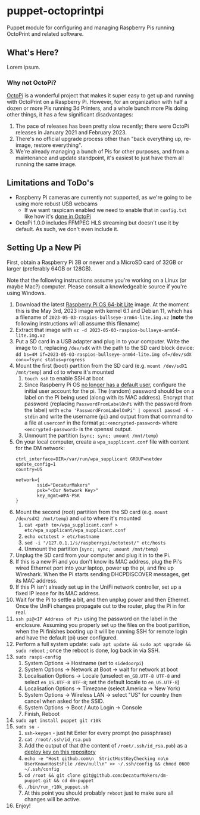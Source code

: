 # puppet-octoprintpi

Puppet module for configuring and managing Raspberry Pis running OctoPrint and related software.

## What's Here?

Lorem ipsum.

### Why not OctoPi?

[OctoPi](https://github.com/guysoft/OctoPi) is a wonderful project that makes it super easy to get up and running with OctoPrint on a Raspberry Pi. However, for an organization with half a dozen or more Pis running 3d Printers, and a whole bunch more Pis doing other things, it has a few significant disadvantages:

1. The pace of releases has been pretty slow recently; there were OctoPi releases in January 2021 and February 2023.
2. There's no official upgrade process other than "back everything up, re-image, restore everything".
3. We're already managing a bunch of Pis for other purposes, and from a maintenance and update standpoint, it's easiest to just have them all running the same image.

## Limitations and ToDo's

* Raspberry Pi cameras are currently not supported, as we're going to be using more robust USB webcams
  * If we want raspicam enabled we need to enable that in `config.txt` like how it's [done in OctoPi](https://github.com/guysoft/CustomPiOS/blob/devel/src/modules/raspicam/start_chroot_script)
* OctoPi 1.0.0 includes FFMPEG HLS streaming but doesn't use it by default. As such, we don't even include it.

## Setting Up a New Pi

First, obtain a Raspberry Pi 3B or newer and a MicroSD card of 32GB or larger (preferably 64GB or 128GB).

Note that the following instructions assume you're working on a Linux (or maybe Mac?) computer. Please consult a knowledgeable source if you're using Windows.

1. Download the latest [Raspberry Pi OS 64-bit Lite](https://www.raspberrypi.com/software/operating-systems/) image. At the moment this is the May 3rd, 2023 image with kernel 6.1 and Debian 11, which has a filename of `2023-05-03-raspios-bullseye-arm64-lite.img.xz` (**note** the following instructions will all assume this filename)
1. Extract that image with `xz -d 2023-05-03-raspios-bullseye-arm64-lite.img.xz`
1. Put a SD card in a USB adapter and plug in to your computer. Write the image to it, replacing `/dev/sdX` with the path to the SD card block device: `dd bs=4M if=2023-05-03-raspios-bullseye-arm64-lite.img of=/dev/sdX conv=fsync status=progress`
1. Mount the first (boot) partition from the SD card (e.g. `mount /dev/sdX1 /mnt/temp`) and `cd` to where it's mounted
   1. `touch ssh` to enable SSH at boot
   1. Since Raspberry Pi OS [no longer has a default user](https://www.raspberrypi.com/news/raspberry-pi-bullseye-update-april-2022/), configure the initial user account for the pi. The (random) password should be on a label on the Pi being used (along with its MAC address). Encrypt that password (replacing `PasswordFromLabelOnPi` with the password from the label) with `echo 'PasswordFromLabelOnPi' | openssl passwd -6 -stdin` and write the username (`pi`) and output from that command to a file at `userconf` in the format `pi:<encrypted-password>` where `<encrypted-password>` is the openssl output.
   1. Unmount the partition (`sync; sync; umount /mnt/temp`)
1. On your local computer, create a `wpa_supplicant.conf` file with content for the DM network:
    ```
    ctrl_interface=DIR=/var/run/wpa_supplicant GROUP=netdev
    update_config=1
    country=US

    network={
            ssid="DecaturMakers"
            psk="<Our Network Key>"
            key_mgmt=WPA-PSK
    }
    ```
1. Mount the second (root) partition from the SD card (e.g. `mount /dev/sdX2 /mnt/temp`) and `cd` to where it's mounted
   1. `cat <path to>/wpa_supplicant.conf > etc/wpa_supplicant/wpa_supplicant.conf`
   1. `echo octotest > etc/hostname`
   1. `sed -i "/127.0.1.1/s/raspberrypi/octotest/" etc/hosts`
   1. Unmount the partition (`sync; sync; umount /mnt/temp`)
1. Unplug the SD card from your computer and plug it in to the Pi.
1. If this is a new Pi and you don't know its MAC address, plug the Pi's wired Ethernet port into your laptop, power up the pi, and fire up Wireshark. When the Pi starts sending DHCPDISCOVER messages, get its MAC address.
1. If this Pi isn't already set up in the UniFi network controller, set up a fixed IP lease for its MAC address.
1. Wait for the Pi to settle a bit, and then unplug power and then Ethernet. Once the UniFi changes propagate out to the router, plug the Pi in for real.
1. `ssh pi@<IP Address of Pi>` using the password on the label in the enclosure. Assuming you properly set up the files on the boot partition, when the Pi finishes booting up it will be running SSH for remote login and have the default (pi) user configured.
1. Perform a full system update: ``sudo apt update && sudo apt upgrade && sudo reboot`` ; once the reboot is done, log back in via SSH.
1. ``sudo raspi-config``
   1. System Options -> Hostname (set to `sidedoorpi`)
   1. System Options -> Network at Boot -> wait for network at boot
   1. Localisation Options -> Locale (unselect `en_GB.UTF-8 UTF-8` and select `en_US.UTF-8 UTF-8`; set the default locale to `en_US.UTF-8`)
   1. Localisation Options -> Timezone (select America -> New York)
   1. System Options -> Wireless LAN -> select "US" for country then cancel when asked for the SSID.
   1. System Options -> Boot / Auto Login -> Console
   1. Finish, Reboot
1. ``sudo apt install puppet git r10k``
1. ``sudo su -``
   1. ``ssh-keygen`` - just hit Enter for every prompt (no passphrase)
   1. ``cat /root/.ssh/id_rsa.pub``
   1. Add the output of that (the content of ``/root/.ssh/id_rsa.pub``) as a [deploy key on this repository](https://github.com/DecaturMakers/dm-puppet/settings/keys)
   1. ``echo -e "Host github.com\n  StrictHostKeyChecking no\n  UserKnownHostsFile /dev/null\n" >> ~/.ssh/config && chmod 0600 ~/.ssh/config``
   1. ``cd /root && git clone git@github.com:DecaturMakers/dm-puppet.git && cd dm-puppet``
   1. ``./bin/run_r10k_puppet.sh``
   1. At this point you should probably ``reboot`` just to make sure all changes will be active.
1. Enjoy!
